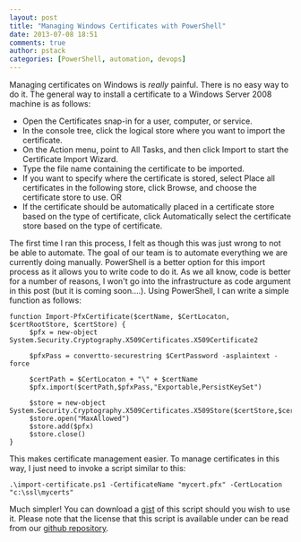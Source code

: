 ```yaml
---
layout: post
title: "Managing Windows Certificates with PowerShell"
date: 2013-07-08 18:51
comments: true
author: pstack
categories: [PowerShell, automation, devops]
---
```

Managing certificates on Windows is *really* painful. There is no easy way to do it. The general way to install a certificate to a Windows Server 2008 machine is as follows:

* Open the Certificates snap-in for a user, computer, or service.
* In the console tree, click the logical store where you want to import the certificate.
* On the Action menu, point to All Tasks, and then click Import to start the Certificate Import Wizard.
* Type the file name containing the certificate to be imported. 
* If you want to specify where the certificate is stored, select Place all certificates in the following store, click Browse, and choose the certificate store to use. OR
* If the certificate should be automatically placed in a certificate store based on the type of certificate, click Automatically select the certificate store based on the type of certificate.

The first time I ran this process, I felt as though this was just wrong to not be able to automate. The goal of our team is to automate everything we are currently doing manually. PowerShell is a better option for this import process as it allows you to write code to do it. As we all know, code is better for a number of reasons, I won't go into the infrastructure as code argument in this post (but it is coming soon….). Using PowerShell, I can write a simple function as follows:

	function Import-PfxCertificate($certName, $CertLocaton, $certRootStore, $certStore) {    
	     $pfx = new-object System.Security.Cryptography.X509Certificates.X509Certificate2    
  
         $pfxPass = convertto-securestring $CertPassword -asplaintext -force

         $certPath = $CertLocaton + "\" + $certName   
         $pfx.import($certPath,$pfxPass,"Exportable,PersistKeySet")    
  
         $store = new-object System.Security.Cryptography.X509Certificates.X509Store($certStore,$certRootStore)    
         $store.open("MaxAllowed")    
         $store.add($pfx)    
         $store.close()    
    }
This makes certificate management easier. To manage certificates in this way, I just need to invoke a script similar to this:

    .\import-certificate.ps1 -CertificateName "mycert.pfx" -CertLocation "c:\ssl\mycerts"
    
Much simpler! You can download a [gist](https://gist.github.com/opentable-devops/5951108) of this script should you wish to use it. Please note that the license that this script is available under can be read from our [github repository](https://github.com/opentable/licensing/blob/master/LICENSE). 
